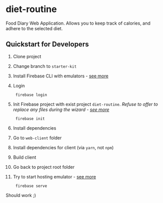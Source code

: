 # diet-routine
Food Diary Web Application. Allows you to keep track of calories, and adhere to the selected diet.

## Quickstart for Developers

1. Clone project
1. Change branch to `starter-kit`
1. Install Firebase CLI with emulators - [see more](https://firebase.google.com/docs/emulator-suite/install_and_configure)
1. Login

        firebase login

1. Init Firebase project with exist project `diet-routine`. *Refuse to offer to replace any files during the wizard - [see more](https://github.com/Glajik/diet-routine/issues/13)*

        firebase init

1. Install dependencies
1. Go to `web-client` folder
1. Install dependencies for client (via `yarn`, not `npm`)
1. Build client
1. Go back to project root folder
1. Try to start hosting emulator - [see more](https://firebase.google.com/docs/rules/emulator-setup#install_the)

        firebase serve

Should work ;)